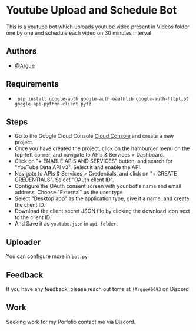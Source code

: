 # Youtube Upload and Schedule Bot

This is a youtube bot which uploads youtube video present in Videos folder one by one and schedule each video on 30 minutes interval





## Authors

- [@Argue](https://github.com/Arguee/)


## Requirements
+ ``` pip install google-auth google-auth-oauthlib google-auth-httplib2 google-api-python-client pytz```


## Steps
+ Go to the Google Cloud Console [Cloud Console](https://console.cloud.google.com/) and create a new project.
+ Once you have created the project, click on the hamburger menu on the top-left corner, and navigate to APIs & Services > Dashboard.
+ Click on "+ ENABLE APIS AND SERVICES" button, and search for "YouTube Data API v3". Select it and enable the API.
+ Navigate to APIs & Services > Credentials, and click on "+ CREATE CREDENTIALS". Select "OAuth client ID".
+ Configure the OAuth consent screen with your bot's name and email address. Choose "External" as the user type
+ Select "Desktop app" as the application type, give it a name, and create the client ID.
+ Download the client secret JSON file by clicking the download icon next to the client ID.
+ And Save it as `youtube.json` in `api folder`.


## Uploader

You can configure more in `bot.py`.
## Feedback

If you have any feedback, please reach out tome at 
`!Argue#6693` on Discord


## Work

Seeking work for my Porfolio contact me via Discord.
